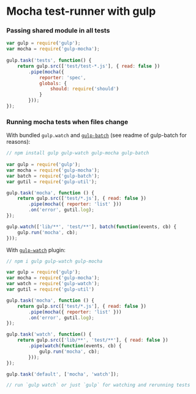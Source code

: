 # Mocha test-runner with gulp

### Passing shared module in all tests

```js
var gulp = require('gulp');
var mocha = require('gulp-mocha');
 
gulp.task('tests', function() {
    return gulp.src(['test/test-*.js'], { read: false })
        .pipe(mocha({
            reporter: 'spec',
            globals: {
                should: require('should')
            }
        }));
});
```

### Running mocha tests when files change

With bundled `gulp.watch` and [`gulp-batch`](https://github.com/floatdrop/gulp-batch) (see readme of gulp-batch for reasons):

```js
// npm install gulp gulp-watch gulp-mocha gulp-batch
 
var gulp = require('gulp');
var mocha = require('gulp-mocha');
var batch = require('gulp-batch');
var gutil = require('gulp-util');

gulp.task('mocha', function () {
    return gulp.src(['test/*.js'], { read: false })
        .pipe(mocha({ reporter: 'list' }))
        .on('error', gutil.log);
});

gulp.watch(['lib/**', 'test/**'], batch(function(events, cb) {
    gulp.run('mocha', cb);
}));
```

With [`gulp-watch`](https://github.com/floatdrop/gulp-watch) plugin:

```js
// npm i gulp gulp-watch gulp-mocha

var gulp = require('gulp');
var mocha = require('gulp-mocha');
var watch = require('gulp-watch');
var gutil = require('gulp-util')

gulp.task('mocha', function () {
    return gulp.src(['test/*.js'], { read: false })
        .pipe(mocha({ reporter: 'list' }))
        .on('error', gutil.log);
});

gulp.task('watch', function() {
    return gulp.src(['lib/**', 'test/**'], { read: false })
        .pipe(watch(function(events, cb) {
            gulp.run('mocha', cb);
        }));
});

gulp.task('default', ['mocha', 'watch']);

// run `gulp watch` or just `gulp` for watching and rerunning tests
```
